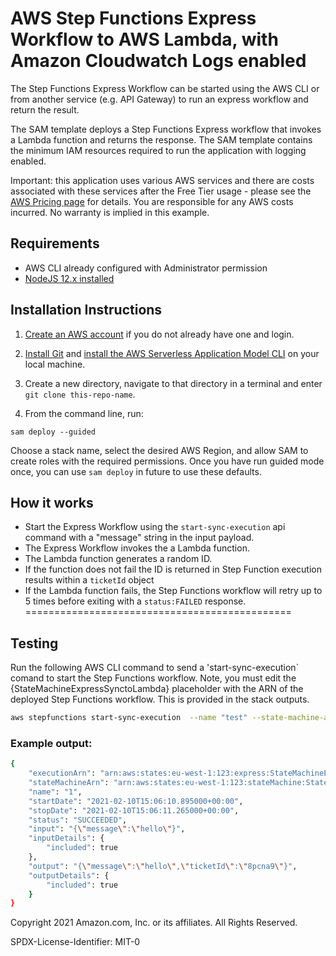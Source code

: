 # AWS Step Functions Express Workflow to AWS Lambda, with Amazon Cloudwatch Logs enabled 

The Step Functions Express Workflow can be started using the AWS CLI or from another service (e.g. API Gateway) to run an express workflow and return the result.

The SAM template deploys a Step Functions Express workflow that invokes a Lambda function and returns the response. The SAM template contains the minimum IAM resources required to run the application with logging enabled.

Important: this application uses various AWS services and there are costs associated with these services after the Free Tier usage - please see the [AWS Pricing page](https://aws.amazon.com/pricing/) for details. You are responsible for any AWS costs incurred. No warranty is implied in this example.

## Requirements

* AWS CLI already configured with Administrator permission
* [NodeJS 12.x installed](https://nodejs.org/en/download/)

## Installation Instructions

1. [Create an AWS account](https://portal.aws.amazon.com/gp/aws/developer/registration/index.html) if you do not already have one and login.

1. [Install Git](https://git-scm.com/book/en/v2/Getting-Started-Installing-Git) and [install the AWS Serverless Application Model CLI](https://docs.aws.amazon.com/serverless-application-model/latest/developerguide/serverless-sam-cli-install.html) on your local machine.

1. Create a new directory, navigate to that directory in a terminal and enter ```git clone this-repo-name```.

1. From the command line, run:
```
sam deploy --guided
```
Choose a stack name, select the desired AWS Region, and allow SAM to create roles with the required permissions. Once you have run guided mode once, you can use `sam deploy` in future to use these defaults.

## How it works

* Start the Express Workflow using the `start-sync-execution` api command with a "message" string in the input payload.
* The Express Workflow invokes the a Lambda function.
* The Lambda function generates a random ID.
* If the function does not fail the ID is returned in Step Function execution results within a `ticketId` object
* If the Lambda function fails, the Step Functions workflow will retry up to 5 times before exiting with a `status:FAILED` response.
==============================================

## Testing

Run the following AWS CLI command to send a 'start-sync-execution` comand to start the Step Functions workflow. Note, you must edit the {StateMachineExpressSynctoLambda} placeholder with the ARN of the deployed Step Functions workflow. This is provided in the stack outputs.

```bash
aws stepfunctions start-sync-execution  --name "test" --state-machine-arn "{StateMachineExpressSynctoLambda}" --input "{\"message\":\"hello\"}"
```

### Example output:

```bash
{
    "executionArn": "arn:aws:states:eu-west-1:123:express:StateMachineExpressSynctoLambda-ftxlCWos7gZd:1:0d806925-361f-4dbf-af36-05ab6a40a8ec",
    "stateMachineArn": "arn:aws:states:eu-west-1:123:stateMachine:StateMachineExpressSynctoLambda-ftxlCWos7gZd",
    "name": "1",
    "startDate": "2021-02-10T15:06:10.895000+00:00",
    "stopDate": "2021-02-10T15:06:11.265000+00:00",
    "status": "SUCCEEDED",
    "input": "{\"message\":\"hello\"}",
    "inputDetails": {
        "included": true
    },
    "output": "{\"message\":\"hello\",\"ticketId\":\"8pcna9\"}",
    "outputDetails": {
        "included": true
    }
}
```
Copyright 2021 Amazon.com, Inc. or its affiliates. All Rights Reserved.

SPDX-License-Identifier: MIT-0
